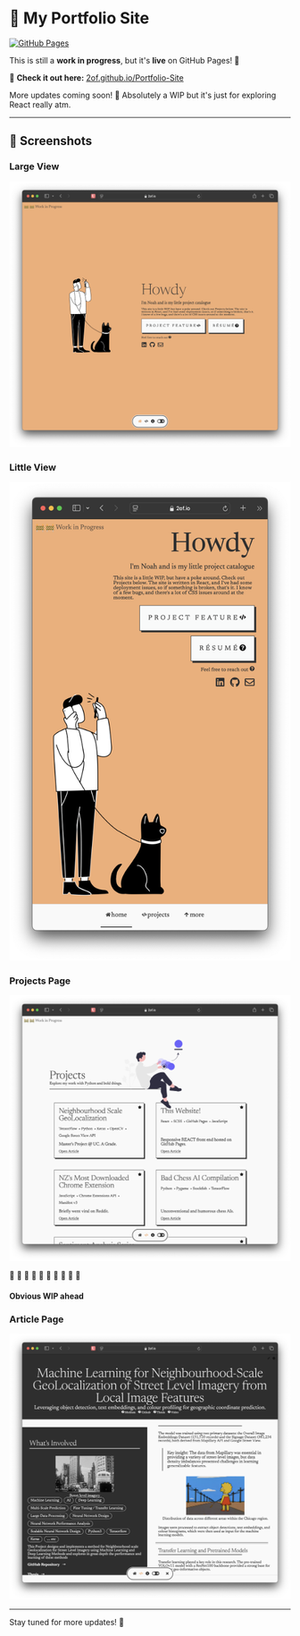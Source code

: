 # 🚀 My Portfolio Site  

[![GitHub Pages](https://img.shields.io/website?down_color=red&down_message=offline&up_color=green&up_message=live&url=https%3A%2F%2F2of.github.io%2FPortfolio-Site%2F)](https://2of.github.io/Portfolio-Site/)

This is still a **work in progress**, but it's **live** on GitHub Pages! 🎉  

🔗 **Check it out here:** [2of.github.io/Portfolio-Site](https://2of.github.io/Portfolio-Site/)  

More updates coming soon! 🚧  Absolutely a WIP but it's just for exploring React really atm.

---

## 📸 Screenshots  



### Large View  
![Large View](./gitdocs/large.png)  

### Little View  
![Little View](./gitdocs/little.png)  

### Projects Page  
![Projects Page](./gitdocs/projectspage.png)  


🚧 🚧 🚧 🚧 🚧 🚧 🚧 🚧 🚧 🚧 

#### Obvious WIP ahead

### Article Page  
![Article Page](./gitdocs/article.png)  

---

Stay tuned for more updates! 🚀